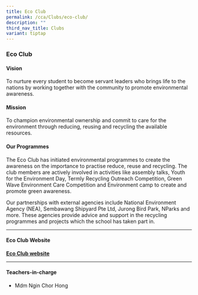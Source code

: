 ```yaml
---
title: Eco Club
permalink: /cca/Clubs/eco-club/
description: ""
third_nav_title: Clubs
variant: tiptap
---
```

<h3>Eco Club</h3>
<h4>Vision</h4>
<p>To nurture every student to become servant leaders who brings life to
the nations by working together with the community to promote environmental
awareness.</p>
<h4>Mission</h4>
<p>To champion environmental ownership and commit to care for the environment
through reducing, reusing and recycling the available resources.</p>
<h4>Our Programmes</h4>
<p>The Eco Club has initiated environmental programmes to create the awareness
on the importance to practise reduce, reuse and recycling. The club members
are actively involved in activities like assembly talks, Youth for the
Environment Day, Termly Recycling Outreach Competition, Green Wave Environment
Care Competition and Environment camp to create and promote green awareness.</p>
<p>Our partnerships with external agencies include National Environment Agency
(NEA), Sembawang Shipyard Pte Ltd, Jurong Bird Park, NParks and more. These
agencies provide advice and support in the recycling programmes and projects
which the school has taken part in.</p>
<hr>
<h4>Eco Club Website</h4>
<p><strong><a href="https://sites.google.com/a/saintandrewsjunior.moe.edu.sg/sajs-eco-club/" rel="noopener noreferrer nofollow" target="_blank">Eco Club website</a></strong>
</p>
<hr>
<h4>Teachers-in-charge</h4>
<ul data-tight="true" class="tight">
<li>
<p>Mdm Ngin Chor Hong</p>
</li>
</ul>
<p></p>